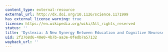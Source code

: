 ```yaml
---
content_type: external-resource
external_url: http://dx.doi.org/10.1126/science.1171999
has_external_license_warning: true
license: https://en.wikipedia.org/wiki/All_rights_reserved
status: ''
title: 'Dyslexia: A New Synergy Between Education and Cognitive Neuroscience'
uid: 2f2768d6-40e0-4b7b-aa3e-0fedb7a57132
wayback_url: ''
---
```

